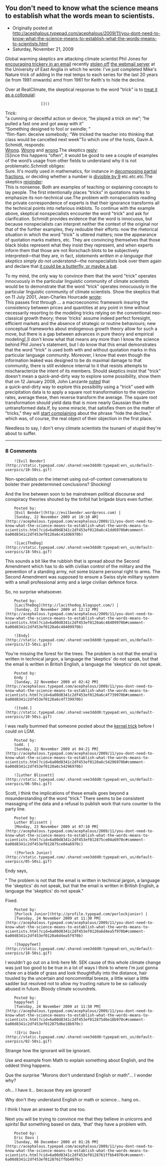 ## You don't need to know what the science means to establish what the words mean to scientists.

 * Originally posted at http://acephalous.typepad.com/acephalous/2009/11/you-dont-need-to-know-what-the-science-means-to-establish-what-the-words-means-to-scientists.html
 * Saturday, November 21, 2009



Global warming skeptics are attacking climate scientist Phil Jones for [encouraging trickery in an email](http://www.anelegantchaos.org/cru/emails.php?eid=154&filename=942777075.txt) recently [stolen off](http://www.realclimate.org/index.php/archives/2009/11/the-cru-hack/) [the webmail server](http://wattsupwiththat.com/2009/11/19/breaking-news-story-hadley-cru-has-apparently-been-hacked-hundreds-of-files-released/) at the University of East Anglia in which he wrote:
I've
just completed Mike's Nature trick of adding in the real temps to each
series for the last 20 years (ie from 1981 onwards) amd from 1961 for
Keith's to hide the decline.

Over at RealClimate, the skeptical response to the word "trick" is to [treat it as a colloquial](http://www.realclimate.org/?comments\_popup=1853#comment-142141):

		

					[]()
			

Trick:  
“a cunning or deceitful action or device; “he played a trick on me”; “he pulled a fast one and got away with it”  
“Something designed to fool or swindle; ”  
“flim-flam: deceive somebody; “We tricked the teacher into thinking that class would be cancelled next week”To which one of the hosts, Gavin A. Schmidt, responds:  
[Wrong](http://math.about.com/library/bldivide.htm). [Wrong](http://en.wikipedia.org/wiki/Partial\_fraction#General\_result) and [wrong](http://en.wikipedia.org/wiki/Methods\_of\_contour\_integration#Example\_.28IIIa.29\_trigonometric\_integrals.2C\_the\_general\_procedure).The skeptics [reply](http://www.realclimate.org/?comments\_popup=1853#comment-142183):  
[S]ince
this happens “often”, it would be good to see a couple of examples of
the word’s usage from other fields to understand why it is not
problematic.Schmidt obliges:  
Sure. It's mostly used in mathematics, for instance in [decomposing partial fractions](http://en.wikipedia.org/wiki/Partial\_fraction#General\_result), or deciding whether a number is [divisible by 9](http://math.about.com/library/bldivide.htm) etc.etc.etc.The skeptics [rejoinder](http://www.realclimate.org/?comments\_popup=1853#comment-142221):  
This
is nonsense. Both are examples of teaching or explaining concepts to
lay people. The first intentionally places “tricks” in quotations marks
to emphasize its non-technical use.The problem with
nonspecialists reading the private correspondence of experts is that
their ignorance transforms all the technical points into nefarious
inkblots. To continue with the example above, skeptical nonspecialists
encounter the word "trick" and ask for clarification. Schmidt provides
evidence that the word is innocuous, but because nonspecialists can
interpret neither the context of the original nor that of the further
examples, they redouble their efforts: now the rhetorical situation in
which the word "trick" is uttered matters; now the appearance of
quotation marks matters, etc. They are convincing themselves that those
black blobs represent what they insist they represent, and when experts
inform them that those are not Rorschach blots to be subjectively
interpreted—that they are, in fact, _statements written in a language that skeptics simply do not understand_—the nonspecialists look over them again and declare that [it could be a butterfly, or maybe a bat](http://en.wikipedia.org/wiki/File:Rorschach\_blot\_01.jpg).  

To
my mind, the only way to convince them that the word "trick" operates
innocuously in the particular linguistic community of climate
scientists would be to demonstrate that the word "trick" operates
innocuously in the particular linguistic community of climate
scientists. Show the skeptics that on 11 July 2001, Jean-Charles
Hourcade [wrote](http://www.anelegantchaos.org/cru/emails.php?eid=240&filename=994859893.txt):  
This
passes first through ... a macroeconomic framework insuring the
consistency between prices and quantities at any point in time without
necessarily resorting to the modeling tricks relying on the
conventional neo-classical growth theory; these 'tricks' assume indeed
perfect foresight, efficient markets and the absence of strategic or
routine behaviours; new conceptual frameworks about endogenous growth
theory allow for such a move, but there is a gap between advances in
pure theory and empirical modeling[.]I don't know what
that means any more than I know the science behind Phil Jones's
statement, but I do know that this email demonstrates that the word
"trick" is used both with and without quotation marks in this
particular language community. Moreover, I know that even though the
information leaked was designed to be do maximal damage to that
community, there is still evidence internal to it that resists attempts
to mischaracterize the intent of its members. Should skeptics insist
that "trick" doesn't mean a quick-and-dirty way to explore some
possibility, show them that on 12 January 2008, John Lanzante [noted](http://www.anelegantchaos.org/cru/emails.php?eid=852&filename=1200162026.txt) that  
a
quick-and-dirty way to explore this possibility using a "trick" used
with precipitation data is to apply a square root transformation to the
rejection rates, average these, then reverse transform the average. The
square root transformation should yield data that is more nearly
Gaussian than the untransformed data.If, by some miracle, that satisfies them on the matter of "tricks," they will [start complaining](http://hotair.com/archives/2009/11/20/do-hacked-e-mails-show-global-warming-fraud/) about the phrase "hide the decline," which was, of course, the real object of their objection in the first place.  

Needless to say, I don't envy climate scientists the tsunami of stupid they're about to suffer.
			

* * *

### 8 Comments 

		

                
[]()

	

		![Evil Bender](http://static.typepad.com/.shared:vee3ddd0:typepad:en\_us/default-userpics/10-50si.gif)
	

	

		

Non-specialists on the internet using out-of-context conversations to bolster their predetermined conclusions? Shocking!

And the line between soon to be mainstream political discourse and conspiracy theories shouted by the tinfoil hat brigade blurs even further. 

	

		Posted by:
		[Evil Bender](http://evilbender.wordpress.com) |
		[Sunday, 22 November 2009 at 10:10 AM](http://acephalous.typepad.com/acephalous/2009/11/you-dont-need-to-know-what-the-science-means-to-establish-what-the-words-means-to-scientists.html?cid=6a00d8341c2df453ef0120a6c41dd6970b#comment-6a00d8341c2df453ef0120a6c41dd6970b)

[]()

	

		![LaciTheDog](http://static.typepad.com/.shared:vee3ddd0:typepad:en\_us/default-userpics/18-50si.gif)
	

	

		

This sounds a bit like the rubbish that is spread about the Second Amendment which has to do with civilian control of the military and the prevention of a standing army, not some bizarre personal right to arms.  The Second Amendment was supposed to ensure a Swiss style military system with a small professional army and a large civilian defence force.

So, no surprise whatsoever.

	

		Posted by:
		[LaciTheDog](http://lacithedog.blogspot.com/) |
		[Sunday, 22 November 2009 at 12:12 PM](http://acephalous.typepad.com/acephalous/2009/11/you-dont-need-to-know-what-the-science-means-to-establish-what-the-words-means-to-scientists.html?cid=6a00d8341c2df453ef0120a6c48409970b#comment-6a00d8341c2df453ef0120a6c48409970b)

[]()

	

		![Endy](http://static.typepad.com/.shared:vee3ddd0:typepad:en\_us/default-userpics/13-50si.gif)
	

	

		

You're missing the forest for the trees.  The problem is not that the email is written in technical jargon, a language the 'skeptics' do not speak, but that the email is written in British English, a language the 'skeptics' do not speak.

	

		Posted by:
		Endy |
		[Sunday, 22 November 2009 at 02:42 PM](http://acephalous.typepad.com/acephalous/2009/11/you-dont-need-to-know-what-the-science-means-to-establish-what-the-words-means-to-scientists.html?cid=6a00d8341c2df453ef0120a6c4f739970b#comment-6a00d8341c2df453ef0120a6c4f739970b)

[]()

	

		![todd.](http://static.typepad.com/.shared:vee3ddd0:typepad:en\_us/default-userpics/10-50si.gif)
	

	

		

I was really bummed that someone posted about the [kernel trick](http://en.wikipedia.org/wiki/Kernel\_trick) before I could on LGM. 

	

		Posted by:
		todd. |
		[Sunday, 22 November 2009 at 04:21 PM](http://acephalous.typepad.com/acephalous/2009/11/you-dont-need-to-know-what-the-science-means-to-establish-what-the-words-means-to-scientists.html?cid=6a00d8341c2df453ef0120a6c54296970b#comment-6a00d8341c2df453ef0120a6c54296970b)

[]()

	

		![Luther Blissett](http://static.typepad.com/.shared:vee3ddd0:typepad:en\_us/default-userpics/06-50si.gif)
	

	

		

Scott, I think the implications of these emails goes beyond a misunderstanding of the word "trick."  There seems to be consistent massaging of the data and a refusal to publish work that runs counter to the party line. 

	

		Posted by:
		Luther Blissett |
		[Monday, 23 November 2009 at 07:10 PM](http://acephalous.typepad.com/acephalous/2009/11/you-dont-need-to-know-what-the-science-means-to-establish-what-the-words-means-to-scientists.html?cid=6a00d8341c2df453ef012875ce04a6970c#comment-6a00d8341c2df453ef012875ce04a6970c)

[]()

	

		![Porlock Junior](http://static.typepad.com/.shared:vee3ddd0:typepad:en\_us/default-userpics/05-50si.gif)
	

	

		

Endy says,

" The problem is not that the email is written in technical jargon, a language the 'skeptics' do not speak, but that the email is written in 
British
 English, a language the 'skeptics' do not speak."

Fixed.

	

		Posted by:
		[Porlock Junior](http://profile.typepad.com/porlockjunior) |
		[Tuesday, 24 November 2009 at 11:30 PM](http://acephalous.typepad.com/acephalous/2009/11/you-dont-need-to-know-what-the-science-means-to-establish-what-the-words-means-to-scientists.html?cid=6a00d8341c2df453ef0120a6d4ea5f970b#comment-6a00d8341c2df453ef0120a6d4ea5f970b)

[]()

	

		![happyfeet](http://static.typepad.com/.shared:vee3ddd0:typepad:en\_us/default-userpics/18-50si.gif)
	

	

		

I wouldn't go out on a limb here Mr. SEK cause of this whole climate change was just too good to be true in a lot of ways I think to where I'm just gonna chew on a blade of grass and look thoughtfully into the distance, hair tousled by the uncertain and noncommittal breeze, a little wiser a little sadder but resolved not to allow my trusting nature to be so callously abused in future. Bloody climate scoundrels.

	

		Posted by:
		happyfeet |
		[Tuesday, 24 November 2009 at 11:50 PM](http://acephalous.typepad.com/acephalous/2009/11/you-dont-need-to-know-what-the-science-means-to-establish-what-the-words-means-to-scientists.html?cid=6a00d8341c2df453ef012875d6e18b970c#comment-6a00d8341c2df453ef012875d6e18b970c)

[]()

	

		![Eric Davs](http://static.typepad.com/.shared:vee3ddd0:typepad:en\_us/default-userpics/02-50si.gif)
	

	

		

Strange how the ignorant will be ignorant.

Use and example from Math to explain something about English, and the oddest thing happens.

Que the surprise "Morons don't understand English or math"... I wonder why?

oh... I have it... because they are ignorant!

Why don't they understand English or math or science... hang on..

I think I have an answer to that one too.

Next you will be trying to convince me that they believe in unicorns and spirits! But something based on data, 'that' they have a problem with.

	

		Posted by:
		Eric Davs |
		[Sunday, 06 December 2009 at 01:26 PM](http://acephalous.typepad.com/acephalous/2009/11/you-dont-need-to-know-what-the-science-means-to-establish-what-the-words-means-to-scientists.html?cid=6a00d8341c2df453ef0128761ffbb4970c#comment-6a00d8341c2df453ef0128761ffbb4970c)

		

        